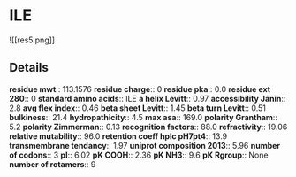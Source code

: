 # ILE
![[res5.png]]
## Details
**residue mwt**:: 113.1576
**residue charge**:: 0
**residue pka**:: 0.0
**residue ext 280**:: 0
**standard amino acids**:: ILE
**a helix Levitt**:: 0.97
**accessibility Janin**:: 2.8
**avg flex index**:: 0.46
**beta sheet Levitt**:: 1.45
**beta turn Levitt**:: 0.51
**bulkiness**:: 21.4
**hydropathicity**:: 4.5
**max asa**:: 169.0
**polarity Grantham**:: 5.2
**polarity Zimmerman**:: 0.13
**recognition factors**:: 88.0
**refractivity**:: 19.06
**relative mutability**:: 96.0
**retention coeff hplc pH7pt4**:: 13.9
**transmembrane tendancy**:: 1.97
**uniprot composition 2013**:: 5.96
**number of codons**:: 3
**pI**:: 6.02
**pK COOH**:: 2.36
**pK NH3**:: 9.6
**pK Rgroup**:: None
**number of rotamers**:: 9
